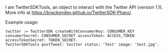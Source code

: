I am TwitterSDKTools, an object to interact with the Twitter API (version 1.1). More info at <https://brackendev.github.io/TwitterSDK-Pharo/>.

Example usage:

	twitter := TwitterSDK createWithConsumerKey: CONSUMER_KEY consumerSecret: CONSUMER_SECRET accessToken: ACCESS_TOKEN accessTokenSecret: TOKEN_SECRET.
	TwitterSDKTools postTweet: twitter status: 'Test' image: 'test.jpg'. 